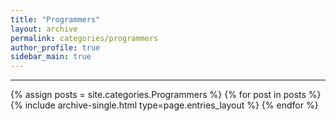 ```yaml
---
title: "Programmers"
layout: archive
permalink: categories/programmers
author_profile: true
sidebar_main: true
---
```


***

{% assign posts = site.categories.Programmers %}
{% for post in posts %} {% include archive-single.html type=page.entries_layout %} {% endfor %}